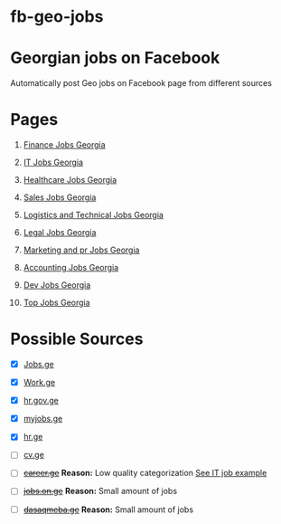 # fb-geo-jobs


# Georgian jobs on Facebook  


 Automatically post Geo jobs on Facebook page from different sources


 # Pages
 1. [Finance Jobs Georgia](https://www.facebook.com/Finance-Jobs-Georgia-546487785704283/notifications/)  

1. [IT Jobs Georgia](https://m.facebook.com/it.jobs.georgia/?ref=m_notif&notif_t=page_fan&notif_id=1513417791792385)  

1. [Healthcare Jobs Georgia](https://www.facebook.com/Healthcare-Jobs-Georgia-2050702558550269/?ref=bookmarks)

1. [Sales Jobs Georgia](https://www.facebook.com/Sales-Jobs-Georgia-1370300953097362/?ref=bookmarks)

1. [Logistics  and Technical Jobs Georgia ](https://www.facebook.com/Logistics-and-Technical-Jobs-Georgia-402984570136030/)

1. [Legal Jobs Georgia](https://www.facebook.com/Legal-Jobs-Georgia-188338208413379/)

1. [Marketing and pr Jobs Georgia](https://www.facebook.com/Marketing-and-PR-Jobs-Georgia-556975351308499/?ref=bookmarks)  

1. [Accounting Jobs Georgia](https://www.facebook.com/Accounting-Jobs-Georgia-1732799336751103/?ref=bookmarks)  

1. [Dev Jobs Georgia](https://www.facebook.com/Programming-Jobs-Georgia-165053797584184/?ref=bookmarks)  

1. [Top Jobs Georgia](https://www.facebook.com/Top-Jobs-Georgia-167097317241021/)



# Possible Sources 
- [x]  [Jobs.ge](http://www.Jobs.ge)
- [x]  [Work.ge](http://www.work.ge)  
- [x]  [hr.gov.ge](http://www.hr.gov.ge)    
- [x]  [myjobs.ge](http://www.myjobs.ge)  
- [x]  [hr.ge](http://www.hr.ge)   
- [ ]  [cv.ge](http://www.cv.ge)  
- [ ]  ~~[career.ge](http://www.career.ge)~~  **Reason:** Low quality categorization [See IT job example](https://career.ge/Vacancies/Details/211218)
- [ ]  ~~[jobs.on.ge](http://www.jobs.on.ge)~~ **Reason:** Small amount of jobs
- [ ]  ~~[dasaqmeba.ge](http://www.dasaqmeba.ge)~~  **Reason:** Small amount of jobs



